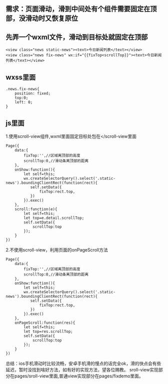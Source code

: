 **需求：页面滑动，滑到中间处有个组件需要固定在顶部，没滑动时又恢复原位**
----------
## 先弄一个wxml文件，滑动到目标处就固定在顶部 ##

```
<view class="news static-news"><text>今日新闻列表</text></view>
<view class="news fix-news" wx:if="{{fixTop<scrollTop}}"><text>今日新闻列表</text></view>
```
## wxss里面 ##

```
.news.fix-news{
    position: fixed;
    top:0;
    left: 0;
}
```
## js里面 ##

1.使用scroll-view组件,wxml里面固定目标处包在<scroll-view scroll-y style="height: 100vh;" bindscroll="scroll"></scroll-view里面

```
Page({
    data:{
        fixTop:'',//区域离顶部的高度
        scrollTop:0,//滑动条离顶部的距离
    },
    onShow:function(){
        let self=this;
        wx.createSelectorQuery().select('.static-news').boundingClientRect(function(rect){
           self.setData({
               fixTop:rect.top,
           })
        }).exec()
    },
    scroll:function(e){
        let self=this;
        let top=e.detail.scrollTop;
        self.setData({
            scrollTop:top
        });
    }
})
```
2.不使用scroll-view，利用页面的onPageScroll方法

```
Page({
    data:{
        fixTop:'',//区域离顶部的高度
        scrollTop:0,//滑动条离顶部的距离
    },
    onShow:function(){
        let self=this;
        wx.createSelectorQuery().select('.static-news').boundingClientRect(function(rect){
           self.setData({
               fixTop:rect.top,
           })
        }).exec()
    },
    onPageScroll:function(res){
        let self=this;
        let top=res.scrollTop;
        self.setData({
            scrollTop:top
        });
    }
})
```
总结：ios手机滑动时比较流畅，安卓手机滑的慢点的话完全ok，滑的快点会有些延迟，暂时没找到啥好方法，如有好的实现方法，望各位赐教。
sroll-view实现部分在pages/sroll-view里面,普通view实现部分在pages/fixdemo里面。
